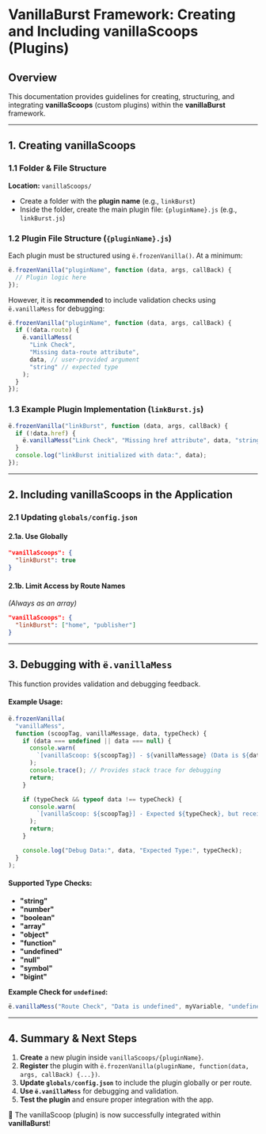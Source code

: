 # VanillaBurst Framework: Creating and Including vanillaScoops (Plugins)

## Overview

This documentation provides guidelines for creating, structuring, and integrating **vanillaScoops** (custom plugins) within the **vanillaBurst** framework.

---

## 1. Creating vanillaScoops

### 1.1 Folder & File Structure

**Location:** `vanillaScoops/`

- Create a folder with the **plugin name** (e.g., `linkBurst`)
- Inside the folder, create the main plugin file: `{pluginName}.js` (e.g., `linkBurst.js`)

### 1.2 Plugin File Structure (`{pluginName}.js`)

Each plugin must be structured using `ë.frozenVanilla()`. At a minimum:

```javascript
ë.frozenVanilla("pluginName", function (data, args, callBack) {
  // Plugin logic here
});
```

However, it is **recommended** to include validation checks using `ë.vanillaMess` for debugging:

```javascript
ë.frozenVanilla("pluginName", function (data, args, callBack) {
  if (!data.route) {
    ë.vanillaMess(
      "Link Check",
      "Missing data-route attribute",
      data, // user-provided argument
      "string" // expected type
    );
  }
});
```

### 1.3 Example Plugin Implementation (`linkBurst.js`)

```javascript
ë.frozenVanilla("linkBurst", function (data, args, callBack) {
  if (!data.href) {
    ë.vanillaMess("Link Check", "Missing href attribute", data, "string");
  }
  console.log("linkBurst initialized with data:", data);
});
```

---

## 2. Including vanillaScoops in the Application

### 2.1 Updating `globals/config.json`

#### 2.1a. Use **Globally**

```json
"vanillaScoops": {
  "linkBurst": true
}
```

#### 2.1b. Limit Access by **Route Names**

_(Always as an array)_

```json
"vanillaScoops": {
  "linkBurst": ["home", "publisher"]
}
```

---

## 3. Debugging with `ë.vanillaMess`

This function provides validation and debugging feedback.

#### Example Usage:

```javascript
ë.frozenVanilla(
  "vanillaMess",
  function (scoopTag, vanillaMessage, data, typeCheck) {
    if (data === undefined || data === null) {
      console.warn(
        `[vanillaScoop: ${scoopTag}] - ${vanillaMessage} (Data is ${data})`
      );
      console.trace(); // Provides stack trace for debugging
      return;
    }

    if (typeCheck && typeof data !== typeCheck) {
      console.warn(
        `[vanillaScoop: ${scoopTag}] - Expected ${typeCheck}, but received ${typeof data}`
      );
      return;
    }

    console.log("Debug Data:", data, "Expected Type:", typeCheck);
  }
);
```

#### Supported Type Checks:

- **"string"**
- **"number"**
- **"boolean"**
- **"array"**
- **"object"**
- **"function"**
- **"undefined"**
- **"null"**
- **"symbol"**
- **"bigint"**

**Example Check for `undefined`:**

```javascript
ë.vanillaMess("Route Check", "Data is undefined", myVariable, "undefined");
```

---

## 4. Summary & Next Steps

1. **Create** a new plugin inside `vanillaScoops/{pluginName}`.
2. **Register** the plugin with `ë.frozenVanilla(pluginName, function(data, args, callBack) {...})`.
3. **Update `globals/config.json`** to include the plugin globally or per route.
4. **Use `ë.vanillaMess`** for debugging and validation.
5. **Test the plugin** and ensure proper integration with the app.

🚀 The vanillaScoop (plugin) is now successfully integrated within **vanillaBurst**!
